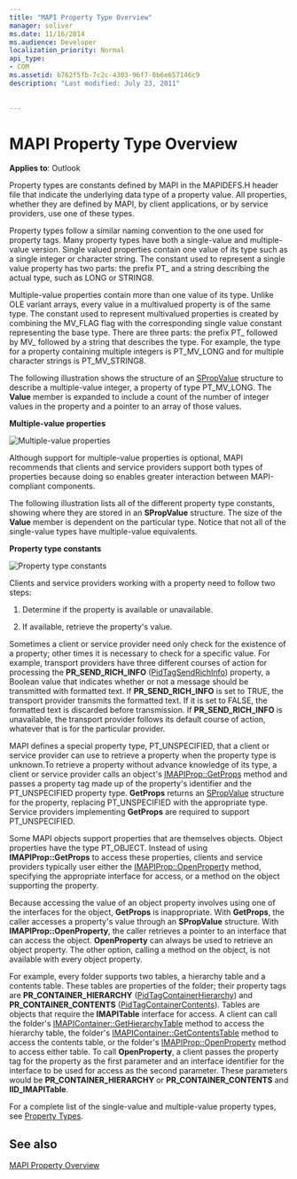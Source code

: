 ```yaml
---
title: "MAPI Property Type Overview"
manager: soliver
ms.date: 11/16/2014
ms.audience: Developer
localization_priority: Normal
api_type:
- COM
ms.assetid: b762f5fb-7c2c-4303-96f7-0b6e657146c9
description: "Last modified: July 23, 2011"
 
 
---
```


# MAPI Property Type Overview

  
  
**Applies to**: Outlook 
  
Property types are constants defined by MAPI in the MAPIDEFS.H header file that indicate the underlying data type of a property value. All properties, whether they are defined by MAPI, by client applications, or by service providers, use one of these types. 
  
Property types follow a similar naming convention to the one used for property tags. Many property types have both a single-value and multiple-value version. Single valued properties contain one value of its type such as a single integer or character string. The constant used to represent a single value property has two parts: the prefix PT_ and a string describing the actual type, such as LONG or STRING8. 
  
Multiple-value properties contain more than one value of its type. Unlike OLE variant arrays, every value in a multivalued property is of the same type. The constant used to represent multivalued properties is created by combining the MV_FLAG flag with the corresponding single value constant representing the base type. There are three parts: the prefix PT_ followed by MV_ followed by a string that describes the type. For example, the type for a property containing multiple integers is PT_MV_LONG and for multiple character strings is PT_MV_STRING8.
  
The following illustration shows the structure of an [SPropValue](spropvalue.md) structure to describe a multiple-value integer, a property of type PT_MV_LONG. The **Value** member is expanded to include a count of the number of integer values in the property and a pointer to an array of those values. 
  
 **Multiple-value properties**
  
![Multiple-value properties](media/amapi_12.gif)
  
Although support for multiple-value properties is optional, MAPI recommends that clients and service providers support both types of properties because doing so enables greater interaction between MAPI-compliant components.
  
The following illustration lists all of the different property type constants, showing where they are stored in an **SPropValue** structure. The size of the **Value** member is dependent on the particular type. Notice that not all of the single-value types have multiple-value equivalents. 
  
 **Property type constants**
  
![Property type constants](media/amapi_11.gif)
  
Clients and service providers working with a property need to follow two steps:
  
1. Determine if the property is available or unavailable.
    
2. If available, retrieve the property's value.
    
Sometimes a client or service provider need only check for the existence of a property; other times it is necessary to check for a specific value. For example, transport providers have three different courses of action for processing the **PR_SEND_RICH_INFO** ([PidTagSendRichInfo](pidtagsendrichinfo-canonical-property.md)) property, a Boolean value that indicates whether or not a message should be transmitted with formatted text. If **PR_SEND_RICH_INFO** is set to TRUE, the transport provider transmits the formatted text. If it is set to FALSE, the formatted text is discarded before transmission. If **PR_SEND_RICH_INFO** is unavailable, the transport provider follows its default course of action, whatever that is for the particular provider. 
  
MAPI defines a special property type, PT_UNSPECIFIED, that a client or service provider can use to retrieve a property when the property type is unknown.To retrieve a property without advance knowledge of its type, a client or service provider calls an object's [IMAPIProp::GetProps](imapiprop-getprops.md) method and passes a property tag made up of the property's identifier and the PT_UNSPECIFIED property type. **GetProps** returns an [SPropValue](spropvalue.md) structure for the property, replacing PT_UNSPECIFIED with the appropriate type. Service providers implementing **GetProps** are required to support PT_UNSPECIFIED. 
  
Some MAPI objects support properties that are themselves objects. Object properties have the type PT_OBJECT. Instead of using **IMAPIProp::GetProps** to access these properties, clients and service providers typically user either the [IMAPIProp::OpenProperty](imapiprop-openproperty.md) method, specifying the appropriate interface for access, or a method on the object supporting the property. 
  
Because accessing the value of an object property involves using one of the interfaces for the object, **GetProps** is inappropriate. With **GetProps**, the caller accesses a property's value through an **SPropValue** structure. With **IMAPIProp::OpenProperty**, the caller retrieves a pointer to an interface that can access the object. **OpenProperty** can always be used to retrieve an object property. The other option, calling a method on the object, is not available with every object property. 
  
For example, every folder supports two tables, a hierarchy table and a contents table. These tables are properties of the folder; their property tags are **PR_CONTAINER_HIERARCHY** ([PidTagContainerHierarchy](pidtagcontainerhierarchy-canonical-property.md)) and **PR_CONTAINER_CONTENTS** ([PidTagContainerContents](pidtagcontainercontents-canonical-property.md)). Tables are objects that require the **IMAPITable** interface for access. A client can call the folder's [IMAPIContainer::GetHierarchyTable](imapicontainer-gethierarchytable.md) method to access the hierarchy table, the folder's [IMAPIContainer::GetContentsTable](imapicontainer-getcontentstable.md) method to access the contents table, or the folder's [IMAPIProp::OpenProperty](imapiprop-openproperty.md) method to access either table. To call **OpenProperty**, a client passes the property tag for the property as the first parameter and an interface identifier for the interface to be used for access as the second parameter. These parameters would be **PR_CONTAINER_HIERARCHY** or **PR_CONTAINER_CONTENTS** and **IID_IMAPITable**.
  
For a complete list of the single-value and multiple-value property types, see [Property Types](property-types.md). 
  
## See also



[MAPI Property Overview](mapi-property-overview.md)

